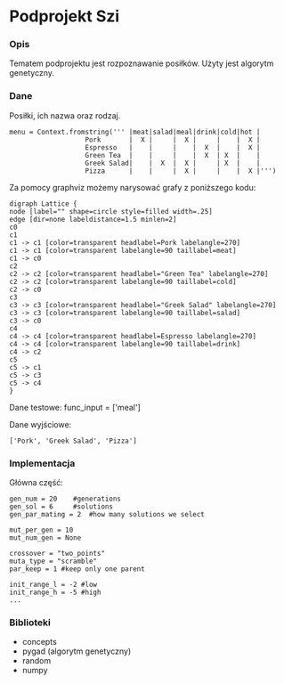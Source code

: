 # Podprojekt Szi

### Opis

Tematem podprojektu jest rozpoznawanie posiłków.
Użyty jest algorytm genetyczny.

### Dane

Posiłki, ich nazwa oraz rodzaj.



    menu = Context.fromstring(''' |meat|salad|meal|drink|cold|hot |
                       Pork       |  X |     |  X |     |    |  X |
                       Espresso   |    |     |    |  X  |    |  X |
                       Green Tea  |    |     |    |  X  | X  |    |
                       Greek Salad|    |  X  |  X |     | X  |    |
                       Pizza      |    |     |  X |     |    |  X |''')


Za pomocy graphviz możemy narysować grafy z poniższego kodu:  


    digraph Lattice {
	node [label="" shape=circle style=filled width=.25]
	edge [dir=none labeldistance=1.5 minlen=2]
	c0
	c1
	c1 -> c1 [color=transparent headlabel=Pork labelangle=270]
	c1 -> c1 [color=transparent labelangle=90 taillabel=meat]
	c1 -> c0
	c2
	c2 -> c2 [color=transparent headlabel="Green Tea" labelangle=270]
	c2 -> c2 [color=transparent labelangle=90 taillabel=cold]
	c2 -> c0
	c3
	c3 -> c3 [color=transparent headlabel="Greek Salad" labelangle=270]
	c3 -> c3 [color=transparent labelangle=90 taillabel=salad]
	c3 -> c0
	c4
	c4 -> c4 [color=transparent headlabel=Espresso labelangle=270]
	c4 -> c4 [color=transparent labelangle=90 taillabel=drink]
	c4 -> c2
	c5
	c5 -> c1
	c5 -> c3
	c5 -> c4
    }

Dane testowe: 
    func_input = ['meal']

Dane wyjściowe: 

    ['Pork', 'Greek Salad', 'Pizza']


### Implementacja

Główna część:


    gen_num = 20    #generations
    gen_sol = 6     #solutions
    gen_par_mating = 2  #how many solutions we select
    
    mut_per_gen = 10
    mut_num_gen = None
    
    crossover = "two_points"
    muta_type = "scramble"
    par_keep = 1 #keep only one parent
    
    init_range_l = -2 #low
    init_range_h = -5 #high
    ...
    
 
### Biblioteki

* concepts
* pygad     (algorytm genetyczny)
* random
* numpy

